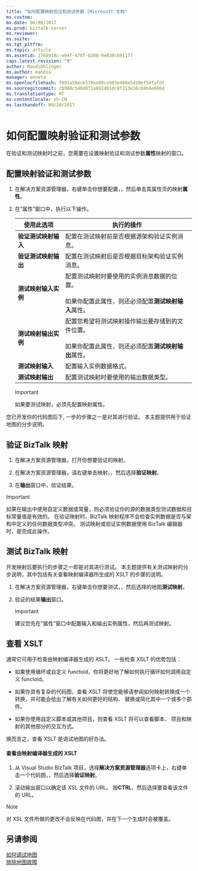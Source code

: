 ```yaml
---
title: "如何配置映射验证和测试参数 |Microsoft 文档"
ms.custom: 
ms.date: 06/08/2017
ms.prod: biztalk-server
ms.reviewer: 
ms.suite: 
ms.tgt_pltfrm: 
ms.topic: article
ms.assetid: 1768918c-e94f-476f-b288-9e030c691177
caps.latest.revision: "9"
author: MandiOhlinger
ms.author: mandia
manager: anneta
ms.openlocfilehash: f691a58ece178ee00ce983e400e5420ef54fafdf
ms.sourcegitcommit: cb908c540d8f1a692d01dc8f313e16cb4b4e696d
ms.translationtype: MT
ms.contentlocale: zh-CN
ms.lasthandoff: 09/20/2017
---
```

# <a name="how-to-configure-map-validation-and-test-parameters"></a>如何配置映射验证和测试参数
在验证和测试映射时之前，您需要在设置映射验证和测试参数**属性**映射的窗口。  
  
## <a name="configure-the-map-validation-and-test-parameters"></a>配置映射验证和测试参数  
  
1.  在解决方案资源管理器，右键单击你想要配置，，然后单击其属性页的映射**属性**。  
  
2.  在“属性”窗口中，执行以下操作。  
  
    |使用此选项|执行的操作|  
    |--------------|----------------|  
    |**验证测试映射输入**|配置在测试映射前是否根据源架构验证实例消息。|  
    |**验证测试映射输出**|配置在测试映射后是否根据目标架构验证实例消息。|  
    |**测试映射输入实例**|配置测试映射时要使用的实例消息数据的位置。<br /><br /> 如果你配置此属性，则还必须配置**测试映射输入**属性。|  
    |**测试映射输出实例**|配置您希望将测试映射操作输出要存储到的文件位置。<br /><br /> 如果你配置此属性，则还必须配置**测试映射输出**属性。|  
    |**测试映射输入**|配置输入实例数据格式。|  
    |**测试映射输出**|配置测试映射时要使用的输出数据类型。|  
  
    > [!IMPORTANT]
    >  如果要测试映射，必须先配置映射属性。  

您已开发你的代码图后下, 一步的步骤之一是对其进行验证。 本主题提供用于验证地图的分步说明。  
  
## <a name="validate-a-biztalk-map"></a>验证 BizTalk 映射  
  
1.  在解决方案资源管理器，打开你想要验证的映射。  
  
2.  在解决方案资源管理器，请右键单击映射，，然后选择**验证映射**。  
  
3.  在**输出**窗口中，验证结果。  
  
> [!IMPORTANT]
>  如果在输出中使用自定义数据或常量，则必须验证你的源的数据类型测试数据和目标常量值是有效的。 在验证映射时，BizTalk 映射程序不会检查实例数据是否与架构中定义的任何数据类型冲突。 测试映射或验证实例数据使用 BizTalk 编辑器时，是完成此操作。 

## <a name="test-a-biztalk-map"></a>测试 BizTalk 映射

开发映射后要执行的步骤之一即是对其进行测试。 本主题提供有关测试映射的分步说明，其中包括有关查看映射编译器所生成的 XSLT 的步骤的说明。  
  
1.  在解决方案资源管理器，右键单击你想要测试，，然后选择的地图**测试映射**。  
  
2.  验证的结果**输出**窗口。  
  
    > [!IMPORTANT]
    >  建议您先在“属性”窗口中配置输入和输出实例属性，然后再测试映射。  
  
## <a name="review-the-xslt"></a>查看 XSLT  
 通常它可用于检查由映射编译器生成的 XSLT。 一些检查 XSLT 的优势包括：  
  
-   如果使用循环或自定义 functoid，你将更好地了解如何执行循环如何调用自定义 functoid。  
  
-   如果你具有复杂的代码图，查看 XSLT 将使您能够请参阅如何映射转换成一个转换，并可能会给出了解有关如何更好的结构、 替换或简化其中一个或多个部件。  
  
-   如果你使用自定义脚本或其他项目，则查看 XSLT 将可以查看脚本、 项目和映射的其他部分的交互方式。  
  
 换而言之，查看 XSLT 是调试地图的好办法。  
  
#### <a name="view-the-xslt-generated-by-the-map-compiler"></a>查看由映射编译器生成的 XSLT  
  
1.  从 Visual Studio BizTalk 项目，选择**解决方案资源管理器**选项卡上，右键单击一个代码图，，然后选择**验证映射**。  
  
2.  滚动输出窗口以确定该 XSL 文件的 URL。 按**CTRL**，然后选择要查看该文件的 URL。  
  
> [!NOTE]
>  对 XSL 文件所做的更改不会反映在代码图，并在下一个生成时会被覆盖。  
  
## <a name="see-also"></a>另请参阅  

[如何调试地图](../core/how-to-debug-maps.md)  
[排除地图故障](../core/troubleshooting-maps.md)  